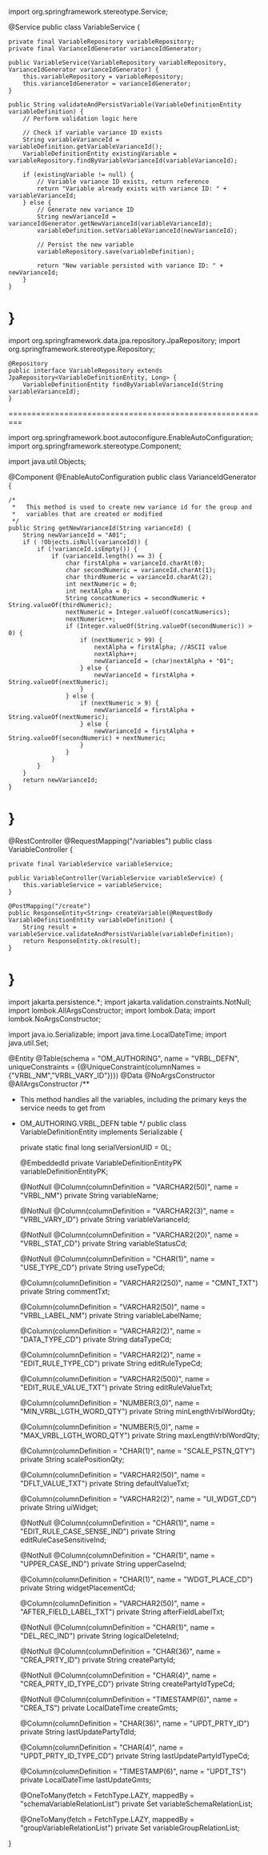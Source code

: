 
import org.springframework.stereotype.Service;

@Service
public class VariableService {

    private final VariableRepository variableRepository;
    private final VarianceIdGenerator varianceIdGenerator;

    public VariableService(VariableRepository variableRepository, VarianceIdGenerator varianceIdGenerator) {
        this.variableRepository = variableRepository;
        this.varianceIdGenerator = varianceIdGenerator;
    }

    public String validateAndPersistVariable(VariableDefinitionEntity variableDefinition) {
        // Perform validation logic here

        // Check if variable variance ID exists
        String variableVarianceId = variableDefinition.getVariableVarianceId();
        VariableDefinitionEntity existingVariable = variableRepository.findByVariableVarianceId(variableVarianceId);

        if (existingVariable != null) {
            // Variable variance ID exists, return reference
            return "Variable already exists with variance ID: " + variableVarianceId;
        } else {
            // Generate new variance ID
            String newVarianceId = varianceIdGenerator.getNewVarianceId(variableVarianceId);
            variableDefinition.setVariableVarianceId(newVarianceId);

            // Persist the new variable
            variableRepository.save(variableDefinition);

            return "New variable persisted with variance ID: " + newVarianceId;
        }
    }
}
===============================================================


import org.springframework.data.jpa.repository.JpaRepository;
import org.springframework.stereotype.Repository;

    @Repository
    public interface VariableRepository extends JpaRepository<VariableDefinitionEntity, Long> {
        VariableDefinitionEntity findByVariableVarianceId(String variableVarianceId);
    }

=========================================================


import org.springframework.boot.autoconfigure.EnableAutoConfiguration;
import org.springframework.stereotype.Component;

import java.util.Objects;

@Component
@EnableAutoConfiguration
public class VarianceIdGenerator {

    /*
     *   This method is used to create new variance id for the group and
     *   variables that are created or modified
     */
    public String getNewVarianceId(String varianceId) {
        String newVarianceId = "A01";
        if ( !Objects.isNull(varianceId)) {
            if (!varianceId.isEmpty()) {
                if (varianceId.length() == 3) {
                    char firstAlpha = varianceId.charAt(0);
                    char secondNumeric = varianceId.charAt(1);
                    char thirdNumeric = varianceId.charAt(2);
                    int nextNumeric = 0;
                    int nextAlpha = 0;
                    String concatNumerics = secondNumeric + String.valueOf(thirdNumeric);
                    nextNumeric = Integer.valueOf(concatNumerics);
                    nextNumeric++;
                    if (Integer.valueOf(String.valueOf(secondNumeric)) > 0) {
                        if (nextNumeric > 99) {
                            nextAlpha = firstAlpha; //ASCII value
                            nextAlpha++;
                            newVarianceId = (char)nextAlpha + "01";
                        } else {
                            newVarianceId = firstAlpha + String.valueOf(nextNumeric);
                        }
                    } else {
                        if (nextNumeric > 9) {
                            newVarianceId = firstAlpha + String.valueOf(nextNumeric);
                        } else {
                            newVarianceId = firstAlpha + String.valueOf(secondNumeric) + nextNumeric;
                        }
                    }
                }
            }
        }
        return newVarianceId;
    }
}
==========================================================



@RestController
@RequestMapping("/variables")
public class VariableController {

    private final VariableService variableService;

    public VariableController(VariableService variableService) {
        this.variableService = variableService;
    }

    @PostMapping("/create")
    public ResponseEntity<String> createVariable(@RequestBody VariableDefinitionEntity variableDefinition) {
        String result = variableService.validateAndPersistVariable(variableDefinition);
        return ResponseEntity.ok(result);
    }
}
======================================


import jakarta.persistence.*;
import jakarta.validation.constraints.NotNull;
import lombok.AllArgsConstructor;
import lombok.Data;
import lombok.NoArgsConstructor;

import java.io.Serializable;
import java.time.LocalDateTime;
import java.util.Set;

@Entity
@Table(schema = "OM_AUTHORING", name = "VRBL_DEFN", uniqueConstraints = {@UniqueConstraint(columnNames = {"VRBL_NM","VRBL_VARY_ID"})})
@Data
@NoArgsConstructor
@AllArgsConstructor
/**
 * This method handles all the variables, including the primary keys the service needs to get from
 * OM_AUTHORING.VRBL_DEFN table
 */
public class VariableDefinitionEntity implements Serializable {


    private static final long serialVersionUID = 0L;

    @EmbeddedId
    private VariableDefinitionEntityPK variableDefinitionEntityPK;

    @NotNull
    @Column(columnDefinition = "VARCHAR2(50)", name = "VRBL_NM")
    private String variableName;

    @NotNull
    @Column(columnDefinition = "VARCHAR2(3)", name = "VRBL_VARY_ID")
    private String variableVarianceId;

    @NotNull
    @Column(columnDefinition = "VARCHAR2(20)", name = "VRBL_STAT_CD")
    private String variableStatusCd;

    @NotNull
    @Column(columnDefinition = "CHAR(1)", name = "USE_TYPE_CD")
    private String useTypeCd;

    @Column(columnDefinition = "VARCHAR2(250)", name = "CMNT_TXT")
    private String commentTxt;

    @Column(columnDefinition = "VARCHAR2(50)", name = "VRBL_LABEL_NM")
    private String variableLabelName;

    @Column(columnDefinition = "VARCHAR2(2)", name = "DATA_TYPE_CD")
    private String dataTypeCd;

    @Column(columnDefinition = "VARCHAR2(2)", name = "EDIT_RULE_TYPE_CD")
    private String editRuleTypeCd;

    @Column(columnDefinition = "VARCHAR2(500)", name = "EDIT_RULE_VALUE_TXT")
    private String editRuleValueTxt;

    @Column(columnDefinition = "NUMBER(3,0)", name = "MIN_VRBL_LGTH_WORD_QTY")
    private String minLengthVrblWordQty;

    @Column(columnDefinition = "NUMBER(5,0)", name = "MAX_VRBL_LGTH_WORD_QTY")
    private String maxLengthVrblWordQty;

    @Column(columnDefinition = "CHAR(1)", name = "SCALE_PSTN_QTY")
    private String scalePositionQty;

    @Column(columnDefinition = "VARCHAR2(50)", name = "DFLT_VALUE_TXT")
    private String defaultValueTxt;

    @Column(columnDefinition = "VARCHAR2(2)", name = "UI_WDGT_CD")
    private String uiWidget;

    @NotNull
    @Column(columnDefinition = "CHAR(1)", name = "EDIT_RULE_CASE_SENSE_IND")
    private String editRuleCaseSensitiveInd;

    @NotNull
    @Column(columnDefinition = "CHAR(1)", name = "UPPER_CASE_IND")
    private String upperCaseInd;

    @Column(columnDefinition = "CHAR(1)", name = "WDGT_PLACE_CD")
    private String widgetPlacementCd;

    @Column(columnDefinition = "VARCHAR2(50)", name = "AFTER_FIELD_LABEL_TXT")
    private String afterFieldLabelTxt;

    @NotNull
    @Column(columnDefinition = "CHAR(1)", name = "DEL_REC_IND")
    private String logicalDeleteInd;

    @NotNull
    @Column(columnDefinition = "CHAR(36)", name = "CREA_PRTY_ID")
    private String createPartyId;

    @NotNull
    @Column(columnDefinition = "CHAR(4)", name = "CREA_PRTY_ID_TYPE_CD")
    private String createPartyIdTypeCd;

    @NotNull
    @Column(columnDefinition = "TIMESTAMP(6)", name = "CREA_TS")
    private LocalDateTime createGmts;

    @Column(columnDefinition = "CHAR(36)", name = "UPDT_PRTY_ID")
    private String lastUpdatePartyTdId;

    @Column(columnDefinition = "CHAR(4)", name = "UPDT_PRTY_ID_TYPE_CD")
    private String lastUpdatePartyIdTypeCd;

    @Column(columnDefinition = "TIMESTAMP(6)", name = "UPDT_TS")
    private LocalDateTime lastUpdateGmts;

    @OneToMany(fetch = FetchType.LAZY, mappedBy = "schemaVariableRelationList")
    private Set<SchemaGroupVariableRelationEntity> variableSchemaRelationList;

    @OneToMany(fetch = FetchType.LAZY, mappedBy = "groupVariableRelationList")
    private Set<GroupVariableRelationEntity> variableGroupRelationList;

}
